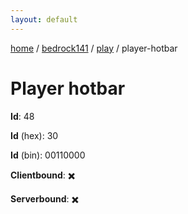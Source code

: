 ```yaml
---
layout: default
---
```


[home](/)  /  [bedrock141](/protocol/bedrock141)  /  [play](/protocol/bedrock141/play)  /  player-hotbar

# Player hotbar

**Id**: 48

**Id** (hex): 30

**Id** (bin): 00110000

**Clientbound**: ✖️

**Serverbound**: ✖️

